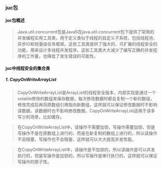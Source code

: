 ### juc包

#### juc包概述

>​		Java.util.concurrent包是Java5在java.util.concurrent包下提供了常用的并发编程实用工具类，用于定义类似于线程的自定义子系统，包括线程池、异步IO和轻量级任务框架。这些工具类提供了强大的、可扩展的线程安全的功能，用来设计多线程并发程序。这些工具类大大减少了编写正确的并发程序的工作量，也降低了发生错误的可能性。

#### juc中线程安全的集合类

##### 1. CopyOnWriteArrayList

>​		CopyOnWriteArrayList是ArrayList的线程安全版本，内部实现是通过一个volatile修饰的数组来保存数据，每次修改数据时都会复制一个新的数组，修改完成后再将原数组引用指向新数组，这样就可以保证修改数据时不影响读数据，读数据时也不影响修改数据。CopyOnWriteArrayList适用于读多写少的场景，比如缓存。

> ​		在CopyOnWriteArrayList中，读操作不需要加锁，写操作需要加锁，但是写操作不是在原数组上进行的，而是在新复制的数组上进行的，所以读操作不会阻塞，写操作也不会阻塞，这样就可以大大提高并发性能。

> ​		在CopyOnWriteArrayList中，读操作是不加锁的，所以读操作是可以并发执行的，但是写操作是加锁的，所以写操作是串行执行的，这样就可以保证写操作的原子性。


